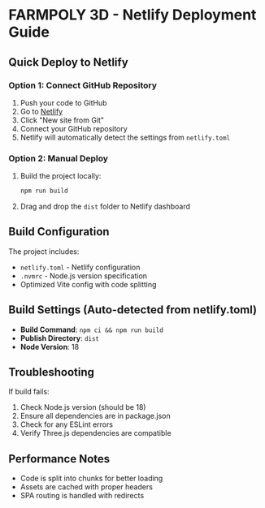 # FARMPOLY 3D - Netlify Deployment Guide

## Quick Deploy to Netlify

### Option 1: Connect GitHub Repository
1. Push your code to GitHub
2. Go to [Netlify](https://netlify.com)
3. Click "New site from Git"
4. Connect your GitHub repository
5. Netlify will automatically detect the settings from `netlify.toml`

### Option 2: Manual Deploy
1. Build the project locally:
   ```bash
   npm run build
   ```
2. Drag and drop the `dist` folder to Netlify dashboard

## Build Configuration

The project includes:
- `netlify.toml` - Netlify configuration
- `.nvmrc` - Node.js version specification
- Optimized Vite config with code splitting

## Build Settings (Auto-detected from netlify.toml)
- **Build Command**: `npm ci && npm run build`
- **Publish Directory**: `dist`
- **Node Version**: 18

## Troubleshooting

If build fails:
1. Check Node.js version (should be 18)
2. Ensure all dependencies are in package.json
3. Check for any ESLint errors
4. Verify Three.js dependencies are compatible

## Performance Notes
- Code is split into chunks for better loading
- Assets are cached with proper headers
- SPA routing is handled with redirects
